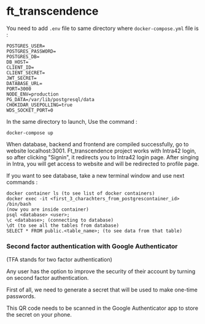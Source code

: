# ft_transcendence

You need to add ```.env``` file to same directory where ```docker-compose.yml``` file is :

```
POSTGRES_USER=
POSTGRES_PASSWORD=
POSTGRES_DB=
DB_HOST=
CLIENT_ID=
CLIENT_SECRET=
JWT_SECRET=
DATABASE_URL=
PORT=3000
NODE_ENV=production
PG_DATA=/var/lib/postgresql/data
CHOKIDAR_USEPOLLING=true
WDS_SOCKET_PORT=0
```
In the same directory to launch, Use the command :

```
docker-compose up
```

When database, backend and frontend are compiled successfully, go to website localhost:3001. Ft_transcendence project works with Intra42 login, so after clicking "Signin", it redirects you to Intra42 login page. After singing in Intra, you will get access to website and will be redirected to profile page.

If you want to see database, take a new terminal window and use next commands :
```
docker container ls (to see list of docker containers)
docker exec -it <first_3_charachters_from_postgrescontainer_id> /bin/bash
(now you are inside container)
psql <database> <user>;
\c <database>; (connecting to database)
\dt (to see all the tables from database)
SELECT * FROM public.<table_name>; (to see data from that table)
```

### Second factor authentication with Google Authenticator

(TFA stands for two factor authentication)

Any user has the option to improve the security of their account by turning on second factor authentication.

First of all, we need to generate a secret that will be used to make one-time passwords.

This QR code needs to be scanned in the Google Authenticator app to store the secret on your phone.
